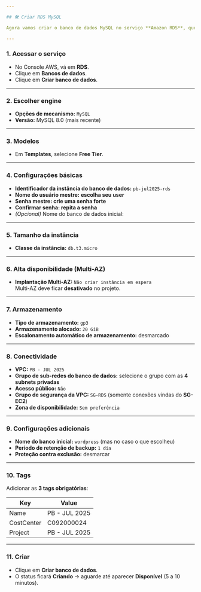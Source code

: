 ```yaml
---

## 🛠️ Criar RDS MySQL

Agora vamos criar o banco de dados MySQL no serviço **Amazon RDS**, que será utilizado pelo WordPress.

---
```


### 1. Acessar o serviço
- No Console AWS, vá em **RDS**.  
- Clique em **Bancos de dados**.  
- Clique em **Criar banco de dados**.  

---

### 2. Escolher engine
- **Opções de mecanismo:** `MySQL`  
- **Versão:** MySQL 8.0 (mais recente)  

---

### 3. Modelos
- Em **Templates**, selecione **Free Tier**.  

---

### 4. Configurações básicas
- **Identificador da instância do banco de dados:** `pb-jul2025-rds`  
- **Nome do usuário mestre:** **escolha seu user**  
- **Senha mestre: crie uma senha forte**  
- **Confirmar senha: repita a senha**  
- *(Opcional)* Nome do banco de dados inicial:  

---

### 5. Tamanho da instância
- **Classe da instância:** `db.t3.micro` 

---

### 6. Alta disponibilidade (Multi-AZ)
- **Implantação Multi-AZ:** `Não criar instância em espera`  
 Multi-AZ deve ficar **desativado** no projeto.  

---

### 7. Armazenamento
- **Tipo de armazenamento:** `gp3`  
- **Armazenamento alocado:** `20 GiB`  
- **Escalonamento automático de armazenamento:** desmarcado  

---

### 8. Conectividade
- **VPC:** `PB - JUL 2025`  
- **Grupo de sub-redes do banco de dados:** selecione o grupo com as **4 subnets privadas**  
- **Acesso público:** `Não`  
- **Grupo de segurança da VPC:** `SG-RDS` (somente conexões vindas do **SG-EC2**)  
- **Zona de disponibilidade:** `Sem preferência`  

---

### 9. Configurações adicionais
- **Nome do banco inicial:** `wordpress` (mas no caso o que escolheu)  
- **Período de retenção de backup:** `1 dia`  
- **Proteção contra exclusão:** desmarcar  

---

### 10. Tags
Adicionar as **3 tags obrigatórias**:  

| Key        | Value         |
|------------|---------------|
| Name       | PB - JUL 2025 |
| CostCenter | C092000024    |
| Project    | PB - JUL 2025 |

---

### 11. Criar
- Clique em **Criar banco de dados**.  
- O status ficará **Criando** → aguarde até aparecer **Disponível** (5 a 10 minutos).  
